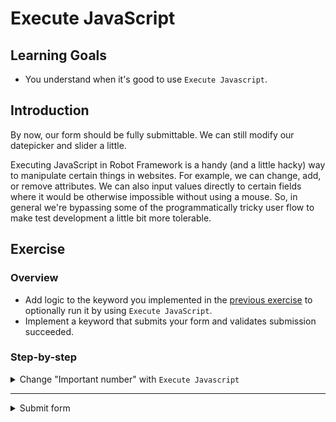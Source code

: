 # Execute JavaScript

## Learning Goals

- You understand when it's good to use `Execute Javascript`.

## Introduction

By now, our form should be fully submittable. We can still modify
our datepicker and slider a little.

Executing JavaScript in Robot Framework is a handy (and a little hacky)
way to manipulate certain things in websites. For example, we can
change, add, or remove attributes. We can also input values directly
to certain fields where it would be otherwise impossible without
using a mouse. So, in general we're bypassing some of the programmatically
tricky user flow to make test development a little bit more tolerable.

## Exercise

### Overview

- Add logic to the keyword you implemented in the [previous exercise](./07-slider.md) to optionally
run it by using `Execute JavaScript`.
- Implement a keyword that submits your form and validates submission succeeded.

### Step-by-step

<details>
  <summary>Change "Important number" with <code>Execute Javascript</code></summary>

<br />

Even though we've successfully filled our form, we notice that when we run the test, most of the execution
time is used on `Change Important Number` execution. We should fix that. We could try to
optimize the clicking at a specific point, but we can also bypass this extremly long keyword by using
`Execute Javascript`.

Because "we can", doesn't necessarily mean "we should". Robot Framework is an acceptance testing framework
and typically we want to simulate human behaviour as much as possible, so skipping some steps with
`Execute Javascript` shouldn't be the first option to do something. However, sometimes it just makes more
sense to call `Execute Javascript` than to spend a long time implementing a keyword that will be inefficient
at best.

We've already done our `Change Important Number`, so we can just modify that. We can give it a boolean
argument to determine if we want to run `Execute Javascript` or not. In order to avoid breaking our
test case, we'll give it a default value. Now, we'll want our argument to specify if we want to execute
JavaScript, so a variable name like `execute_javascript` with a default value of `${FALSE}` should be good.

- Add an argument `execute_javascript` to `Change Important Number` and give it a default value `${FALSE}`.

Next, we want to run `Execute Javascript` if `execute_javascript` is `True` and skip the rest of the keyword.
Here we have several different ways to do this. We could call `Run Keyword If` multiple times,
use a combination of `Run Keyword If` and `Run Keywords` to combine them in a single if-statement, or create
wrapper keyword which are called based on `execute_javascript` value. It doesn't really matter which option
we use, so let's just the first option. We're actually going to use `Run Keyword If` once and then
`Return From Keyword If` once.

> Since we're evaluating a boolean variable, we don't need to specify the value of the boolean (
`${execute_javascript}==${TRUE}`) and we can just use the variable on its own (`${execute_javascript}`).

- Add two steps before your for-loop starting `Run Keyword If` and `Return From Keyword If`. The condition
for both keywords is `execute_javascript`.

Executing JavaScript is fun when the elements have `id` attributes. In those cases, we can use
`document.getElementById("myId")` to find our elements. For example, we could change our datepicker logic
to use that as well. However, our "Important number" doesn't have an `id`, so we're forced to use something
else. Throughout this training, we've used XPaths. Using XPaths in JavaScript much more complex than what
we've used in SeleniumLibrary keywords. We can use XPaths in JavaScript by using the following code:

```js
document.evaluate("//our/xpath", document, null, XPathResult.FIRST_ORDERED_NODE_TYPE, null).singleNodeValue
```

Compared to using `xpath://our/xpath`, that is a bit more difficult, right? We can use that by all means,
but we can also use `document.querySelector()` The difference is, that `querySelector()` doesn't use
XPaths. It uses CSS. So, in other words if we want to find `//parent/child[@attribute='value']` with
`querySelector()`, our selector will be `parent child[attribute='value']`. We used the `name` attribute
in the previous exercise as the locator for our "Important number". We can transform that into an XPath
simply by using `//input[@name='important_number']`.

Doesn't matter if we use XPath or CSS, the function returns our element. Then we still need to change its
attribute value. Changing an attribute value in JavaScript is as simple as `element.attribute=value`.
We notice that the "Important number" element has an attribute called `value` and our new value is in
our `wanted_value` argument. So, full execution would be
`document.evaluate(...).singleNodeValue.value = ${wanted_value};`.

As we now have our `Execute Javascript` implementation ready, we can change the logic inside
`Fill All Form Fields` keyword to change the important number with JavaScript.

- Write `Execute Javascript` implementation using either the XPath or CSS selector to change the "Important
number" value to `wanted_value`.
- Add `${TRUE}` as a final argument when you call `Change Important Number` inside `Fill All Form Fields`.

> `Execute Javascript` can return values normally, but in order to get values
> you need to explicitly tell the JavaScript command to `return` even though
> the command would normally return a value when running in the browser console,
> e.g. `${element}=       Execute Javascript    return document.getElementById("myId");`

</details> <!-- Change important number -->

---

<details>
  <summary>Submit form</summary>

<br />

When we run our test, we can see that the slider is automatically moved to the correct value. However, the
label doesn't change. This might cause trouble, but we should test our solution if it works. The only
way to test it is to submit our form and validate the outcome.

Let's create a keyword, which submits the form and validates submission succeeded.

- Create a keyword called `Submit Form Successfully`.

<details>
  <summary>SeleniumLibrary</summary>

We can submit the form directly with the SeleniumLibrary `Submit Form` keyword. This means that we're
left with validating the submission succeeded.
If our form was successfully filled, we should see `Submit successful!` at the top of the page.
We can validte that with `Wait Until Page Contains` to check that our submit
succeeded.

- Inside `Submit Form Successfully` call `Submit Form` inside an iframe.
- Call `Wait Until Page Contains` inside an iframe to validate the page contans `Submit successful!`.

</details> <!-- SeleniumLibrary -->

<details>
  <summary>Browser</summary>

We can submit the form by using the `Click` keyword. There's only one `button` in the whole form,
so we can just simply use that as the locator.

Browser library has built in waiting and no separate validation keywords. Instead, you can use `Get Text`
to validate the text automatically. Python validations such as `==`, `!=`, `contains`, and `not contains`
are available for validation. The syntax is Pythonesque:

```robot
Get Text    locator    ==    some text
```

If the submission was successful, we should see a `Submit successful!` text in a `h3` element. That means
that we simply need to use `Get Text` from the header element and verify the text is what is expected.

- Use `Click` to click the `button` on the form.
- Use `Get Text` to verify the `h3` has the text `Submit successful!`.

</details> <!-- Browser -->

> :bulb: Remember that the form is inside an iframe

</details> <!-- Submit form -->
